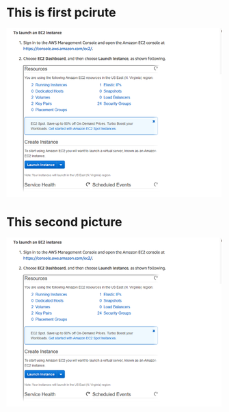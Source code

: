 # This is first pcirute 
![](https://github.com/volodymyr1213/Launch-an-EC2-Instance/blob/master/pictures/Screen%20Shot%202019-01-06%20at%2016.49.32.png)


# This second picture
![](https://github.com/volodymyr1213/Launch-an-EC2-Instance/blob/master/pictures/Screen%20Shot%202019-01-06%20at%2016.49.32.png)
